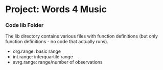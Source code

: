 # Project: Words 4 Music

### Code lib Folder

The lib directory contains various files with function definitions (but only function definitions - no code that actually runs).

* org.range: basic range
* int.range: interquartile range
* avrg.range: range/number of observations

